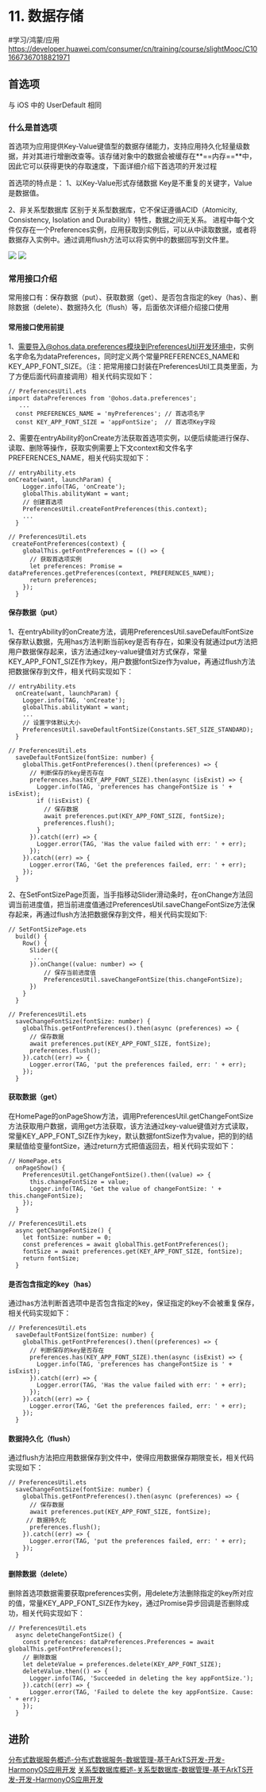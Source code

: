 # 11. 数据存储
#学习/鸿蒙/应用
https://developer.huawei.com/consumer/cn/training/course/slightMooc/C101667367018821971

## 首选项

与 iOS 中的 UserDefault 相同

### 什么是首选项
首选项为应用提供Key-Value键值型的数据存储能力，支持应用持久化轻量级数据，并对其进行增删改查等。该存储对象中的数据会被缓存在**==内存==**中，因此它可以获得更快的存取速度，下面详细介绍下首选项的开发过程

首选项的特点是：
1、以Key-Value形式存储数据
Key是不重复的关键字，Value是数据值。

2、非关系型数据库
区别于关系型数据库，它不保证遵循ACID（Atomicity, Consistency, Isolation and Durability）特性，数据之间无关系。
进程中每个文件仅存在一个Preferences实例，应用获取到实例后，可以从中读取数据，或者将数据存入实例中。通过调用flush方法可以将实例中的数据回写到文件里。

![](11.%20%E6%95%B0%E6%8D%AE%E5%AD%98%E5%82%A8/image.png)
![](11.%20%E6%95%B0%E6%8D%AE%E5%AD%98%E5%82%A8/image%202.png)


### 常用接口介绍
常用接口有：保存数据（put）、获取数据（get）、是否包含指定的key（has）、删除数据（delete）、数据持久化（flush）等，后面依次详细介绍接口使用
#### 常用接口使用前提
1、需要导入@ohos.data.preferences模块到PreferencesUtil开发环境中，实例名字命名为dataPreferences，同时定义两个常量PREFERENCES_NAME和KEY_APP_FONT_SIZE。（注：把常用接口封装在PreferencesUtil工具类里面，为了方便后面代码直接调用）相关代码实现如下：
```
// PreferencesUtil.ets
import dataPreferences from '@ohos.data.preferences';
   ...
  const PREFERENCES_NAME = 'myPreferences'; // 首选项名字
  const KEY_APP_FONT_SIZE = 'appFontSize';  // 首选项Key字段
```

2、需要在entryAbility的onCreate方法获取首选项实例，以便后续能进行保存、读取、删除等操作，获取实例需要上下文context和文件名字PREFERENCES_NAME，相关代码实现如下：
```
// entryAbility.ets   
onCreate(want, launchParam) {
    Logger.info(TAG, 'onCreate');
    globalThis.abilityWant = want;
    // 创建首选项
    PreferencesUtil.createFontPreferences(this.context);
    ...
  }
```

```
// PreferencesUtil.ets  
 createFontPreferences(context) {
    globalThis.getFontPreferences = (() => {
      // 获取首选项实例
      let preferences: Promise = dataPreferences.getPreferences(context, PREFERENCES_NAME);
      return preferences;
    });
  }
```

#### 保存数据（put）
1、在entryAbility的onCreate方法，调用PreferencesUtil.saveDefaultFontSize保存默认数据，先用has方法判断当前key是否有存在，如果没有就通过put方法把用户数据保存起来，该方法通过key-value键值对方式保存，常量KEY_APP_FONT_SIZE作为key，用户数据fontSize作为value，再通过flush方法把数据保存到文件，相关代码实现如下：
```
// entryAbility.ets  
  onCreate(want, launchParam) {
    Logger.info(TAG, 'onCreate');
    globalThis.abilityWant = want;
    ...
    // 设置字体默认大小
    PreferencesUtil.saveDefaultFontSize(Constants.SET_SIZE_STANDARD);
  }
```

```
// PreferencesUtil.ets    
  saveDefaultFontSize(fontSize: number) {
    globalThis.getFontPreferences().then((preferences) => {
      // 判断保存的key是否存在
      preferences.has(KEY_APP_FONT_SIZE).then(async (isExist) => {
        Logger.info(TAG, 'preferences has changeFontSize is ' + isExist);
        if (!isExist) {
          // 保存数据
          await preferences.put(KEY_APP_FONT_SIZE, fontSize);
          preferences.flush();
        }
      }).catch((err) => {
        Logger.error(TAG, 'Has the value failed with err: ' + err);
      });
    }).catch((err) => {
      Logger.error(TAG, 'Get the preferences failed, err: ' + err);
    });
  }
```
2、在SetFontSizePage页面，当手指移动Slider滑动条时，在onChange方法回调当前进度值，把当前进度值通过PreferencesUtil.saveChangeFontSize方法保存起来，再通过flush方法把数据保存到文件，相关代码实现如下:
```
// SetFontSizePage.ets
  build() {
    Row() {
      Slider({
       ...
      }).onChange((value: number) => {
          // 保存当前进度值
          PreferencesUtil.saveChangeFontSize(this.changeFontSize);
      })
    }
  }
```
```
// PreferencesUtil.ets 
  saveChangeFontSize(fontSize: number) {
    globalThis.getFontPreferences().then(async (preferences) => {
      // 保存数据
      await preferences.put(KEY_APP_FONT_SIZE, fontSize);
      preferences.flush();
    }).catch((err) => {
      Logger.error(TAG, 'put the preferences failed, err: ' + err);
    });
  }
```

#### 获取数据（get）
在HomePage的onPageShow方法，调用PreferencesUtil.getChangeFontSize方法获取用户数据，调用get方法获取，该方法通过key-value键值对方式读取，常量KEY_APP_FONT_SIZE作为key，默认数据fontSize作为value，把的到的结果赋值给变量fontSize，通过return方式把值返回去，相关代码实现如下：
```
// HomePage.ets
  onPageShow() {
    PreferencesUtil.getChangeFontSize().then((value) => {
      this.changeFontSize = value;
      Logger.info(TAG, 'Get the value of changeFontSize: ' + this.changeFontSize);
    });
  }
```
```
// PreferencesUtil.ets 
  async getChangeFontSize() {
    let fontSize: number = 0;
    const preferences = await globalThis.getFontPreferences();
    fontSize = await preferences.get(KEY_APP_FONT_SIZE, fontSize);
    return fontSize;
  }
```
#### 是否包含指定的key（has）
通过has方法判断首选项中是否包含指定的key，保证指定的key不会被重复保存，相关代码实现如下：
```
// PreferencesUtil.ets    
  saveDefaultFontSize(fontSize: number) {
    globalThis.getFontPreferences().then((preferences) => {
      // 判断保存的key是否存在
      preferences.has(KEY_APP_FONT_SIZE).then(async (isExist) => {
        Logger.info(TAG, 'preferences has changeFontSize is ' + isExist);
      }).catch((err) => {
        Logger.error(TAG, 'Has the value failed with err: ' + err);
      });
    }).catch((err) => {
      Logger.error(TAG, 'Get the preferences failed, err: ' + err);
    });
  }
```

#### 数据持久化（flush）
通过flush方法把应用数据保存到文件中，使得应用数据保存期限变长，相关代码实现如下：
```
// PreferencesUtil.ets 
  saveChangeFontSize(fontSize: number) {
    globalThis.getFontPreferences().then(async (preferences) => {
      // 保存数据
      await preferences.put(KEY_APP_FONT_SIZE, fontSize);
     // 数据持久化
      preferences.flush();
    }).catch((err) => {
      Logger.error(TAG, 'put the preferences failed, err: ' + err);
    });
  }

```

#### 删除数据（delete）
删除首选项数据需要获取preferences实例，用delete方法删除指定的key所对应的值，常量KEY_APP_FONT_SIZE作为key，通过Promise异步回调是否删除成功，相关代码实现如下：
```
// PreferencesUtil.ets 
  async deleteChangeFontSize() {
    const preferences: dataPreferences.Preferences = await globalThis.getFontPreferences();
    // 删除数据
    let deleteValue = preferences.delete(KEY_APP_FONT_SIZE);
    deleteValue.then(() => {
      Logger.info(TAG, 'Succeeded in deleting the key appFontSize.');
    }).catch((err) => {
      Logger.error(TAG, 'Failed to delete the key appFontSize. Cause: ' + err);
    });
  }
```

## 进阶
[分布式数据服务概述-分布式数据服务-数据管理-基于ArkTS开发-开发-HarmonyOS应用开发](https://developer.harmonyos.com/cn/docs/documentation/doc-guides/database-mdds-overview-0000001333720761)
[关系型数据库概述-关系型数据库-数据管理-基于ArkTS开发-开发-HarmonyOS应用开发](https://developer.harmonyos.com/cn/docs/documentation/doc-guides/database-relational-overview-0000001333640877)
